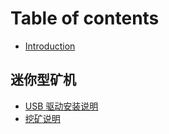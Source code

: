 # Table of contents

* [Introduction](README.md)

## 迷你型矿机

* [USB 驱动安装说明](mi-ni-xing-kuang-ji/usb-qu-dong-an-zhuang-shuo-ming.md)
* [挖矿说明](mi-ni-xing-kuang-ji/wa-kuang-shuo-ming.md)

